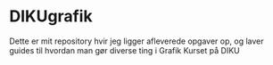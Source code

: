 # DIKUgrafik
Dette er mit repository hvir jeg ligger afleverede opgaver op, og laver guides til hvordan man gør diverse ting i Grafik Kurset på DIKU
